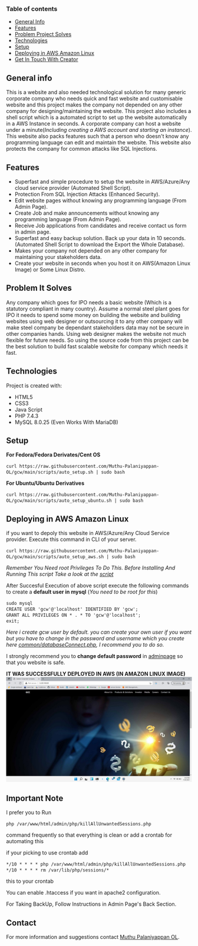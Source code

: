 ### Table of contents
* [General Info](#general-info)
* [Features](#features)
* [Problem Project Solves](#problem-it-solves)
* [Technologies](#technologies)
* [Setup](#setup)
* [Deploying in AWS Amazon Linux](#deploying-in-aWS-amazon-linux)
* [Get In Touch With Creator](#contact)

## General info
This is a website and also needed technological solution for many generic corporate company who needs quick and fast website and customisable website and this project makes the company not depended on any other company for designing/maintaining the website. This project also includes a shell script which is a automated script to set up the website automatically in a AWS Instance in seconds. A corporate company can host a website under a minute(*Including creating a AWS account and starting an instance*). This website also packs features such that a person who doesn't know any programming language can edit and maintain the website. This website also protects the company for common attacks like SQL Injections.

## Features
* Superfast and simple procedure to setup the website in AWS/Azure/Any cloud service provider (Automated Shell Script).
* Protection From SQL Injection Attacks (Enhanced Security).
* Edit website pages without knowing any programming language (From Admin Page).
* Create Job and make announcements without knowing any programming language (From Admin Page).
* Receive Job applications from candidates and receive contact us form in admin page.
* Superfast and easy backup solution. Back up your data in 10 seconds. (Automated Shell Script to download the Export the Whole Database).
* Makes your company not depended on any other company for maintaining your stakeholders data.
* Create your website in seconds when you host it on AWS(Amazon Linux Image) or Some Linux Distro.

## Problem It Solves
Any company which goes for IPO needs a basic website (Which is a statutory compliant in many country).
Assume a normal steel plant goes for IPO it needs to spend some money on building the website and building websites using web designer or outsourcing it to any other company will make steel company be dependant stakeholders data may not be secure in other companies hands.
Using web designer makes the website not much flexible for future needs. So using the source code from this project can be the best solution to build fast scalable website for company which needs it fast.

## Technologies
Project is created with:
* HTML5
* CSS3
* Java Script
* PHP 7.4.3
* MySQL 8.0.25 (Even Works With MariaDB)
	
## Setup

**For Fedora/Fedora Derivates/Cent OS**

```
curl https://raw.githubusercontent.com/Muthu-Palaniyappan-OL/gcw/main/scripts/auto_setup.sh | sudo bash
```

**For Ubuntu/Ubuntu Derivatives**

```
curl https://raw.githubusercontent.com/Muthu-Palaniyappan-OL/gcw/main/scripts/auto_setup_ubuntu.sh | sudo bash
```

## Deploying in AWS Amazon Linux

if you want to depoly this website in AWS/Azure/Any Cloud Service provider. Execute this command in CLI of your server.

```
curl https://raw.githubusercontent.com/Muthu-Palaniyappan-OL/gcw/main/scripts/auto_setup_aws.sh | sudo bash
```

*Remember You Need root Privileges To Do This. Before Installing And Running This script Take a look at the [script](scripts/auto_setup.sh)*

After Succesful Execution of above script execute the following commands to create a **default user in mysql** (*You need to be root for this*)

```
sudo mysql
CREATE USER 'gcw'@'localhost' IDENTIFIED BY 'gcw';
GRANT ALL PRIVILEGES ON * . * TO 'gcw'@'localhost';
exit;
```

*Here i create gcw user by default. you can create your own user if you want but you have to change in the password and username which you create here [common/databaseConnect.php](common/databaseConnect.php), I recommend you to do so.*

I strongly recommend you to **change default password** in [adminpage](admin/login.php) so that you website is safe.


**IT WAS SUCCESSFULLY DEPLOYED IN AWS (IN AMAZON LINUX IMAGE)**
![Home Page](https://github.com/Muthu-Palaniyappan-OL/gcw/blob/main/assets/img/img1.jpg)

## Important Note

I prefer you to Run 

```
php /var/www/html/admin/php/killAllUnwantedSessions.php
```
command frequently so that everything is clean or add a crontab for automating this

if your picking to use crontab add
```
*/10 * * * * php /var/www/html/admin/php/killAllUnwantedSessions.php
*/10 * * * * rm /var/lib/php/sessions/*
```
this to your crontab

You can enable .htaccess if you want in apache2 configuration.

For Taking BackUp, Follow Instructions in Admin Page's Back Section.

## Contact

For more information and suggestions contact [Muthu Palaniyappan OL](mailto:muthu892542@gmail.com).
